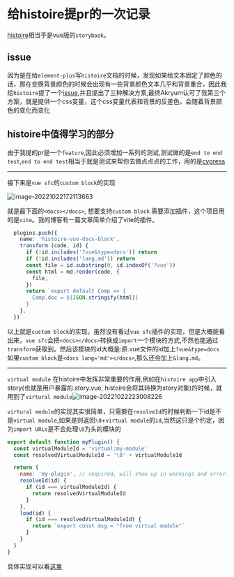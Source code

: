 # 给histoire提pr的一次记录
[histoire](https://histoire.dev)相当于是vue版的`storybook`。

## issue
因为是在给`element-plus`写`histoire`文档的时候，发现如果给文本固定了颜色的话，那在变换背景颜色的时候会出现有一些背景颜色文本几乎和背景重合，因此我给`histoire`提了一个[issue](https://github.com/histoire-dev/histoire/issues/328),并且提出了三种解决方案,最终Akryum认可了我第三个方案，就是提供一个css变量，这个css变量代表和背景的反差色，会随着背景颜色的变化而变化

## histoire中值得学习的部分
由于我提的pr是一个`feature`,因此必须增加一系列的测试,测试做的是`end to end test`,`end to end test`相当于就是测试来帮你去做点点点的工作，用的是[cypress](https://cypress.io)

<hr>

接下来是`vue sfc`的`custom block`的实现

![image-20221022172113663](https://lzc-personal-resource.oss-cn-beijing.aliyuncs.com/image-20221022172113663.png)

就是最下面的`<docs></docs>`, 想要支持`custom block` 需要添加插件，这个项目用的是`vite`。我的博客有一篇文章简单介绍了vite的插件。

```typescript
  plugins.push({
    name: 'histoire-vue-docs-block',
    transform (code, id) {
      if (!id.includes('?vue&type=docs')) return
      if (!id.includes('lang.md')) return
      const file = id.substring(0, id.indexOf('?vue'))
      const html = md.render(code, {
        file,
      })
      return `export default Comp => {
        Comp.doc = ${JSON.stringify(html)}
      }`
    },
  })
```

以上就是`custom block`的实现，虽然没有看过`vue sfc`插件的实现，但是大概能看出来，`vue sfc`会把`<docs></docs>`转换成`import`一个模块的方式,不然也能通过`transform`获取到。然后该模块的id大概是:原.vue文件的id加上`?vue&type=docs` 如果`custom block`是`<docs lang='md'></docs>`,那么还会加上`&lang.md`。

<hr>

`virtual module` 在histoire中发挥非常重要的作用,例如在`histoire app`中引入story(也就是用户暴露的.story.vue, histoire会将其转换为story对象)的时候，就用到了`virtural module`![image-20221022223008226](https://lzc-personal-resource.oss-cn-beijing.aliyuncs.com/image-20221022223008226.png)

`virtural module`的实现其实很简单，只需要在`resolveId`的时候判断一下id是不是`virtual module`,如果是则返回`\0`+`virtual module`的`id`,当然这只是个约定，因为`import URLs`是不会处理`\0`为头的模块的

```javascript
export default function myPlugin() {
  const virtualModuleId = 'virtual:my-module'
  const resolvedVirtualModuleId = '\0' + virtualModuleId

  return {
    name: 'my-plugin', // required, will show up in warnings and errors
    resolveId(id) {
      if (id === virtualModuleId) {
        return resolvedVirtualModuleId
      }
    },
    load(id) {
      if (id === resolvedVirtualModuleId) {
        return `export const msg = "from virtual module"`
      }
    }
  }
}
```
具体实现可以看[这里](https://github.com/histoire-dev/histoire/blob/main/packages/histoire/src/node/vite.ts#L250)

